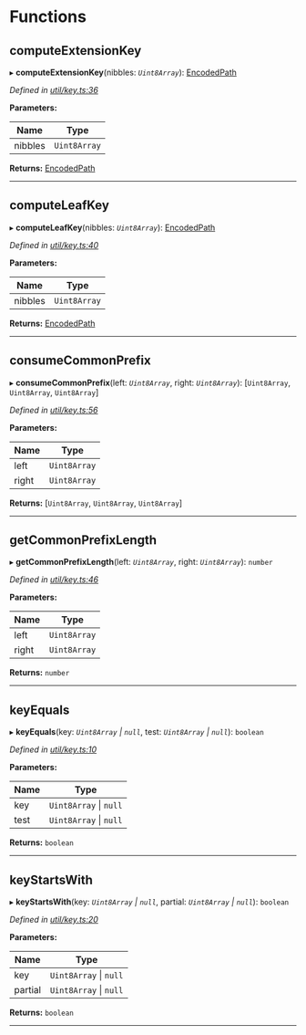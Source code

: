 

# Functions

<a id="computeextensionkey"></a>

##  computeExtensionKey

▸ **computeExtensionKey**(nibbles: *`Uint8Array`*): [EncodedPath](_types_.md#encodedpath)

*Defined in [util/key.ts:36](https://github.com/polkadot-js/common/blob/364a5d9/packages/trie-db/src/util/key.ts#L36)*

**Parameters:**

| Name | Type |
| ------ | ------ |
| nibbles | `Uint8Array` |

**Returns:** [EncodedPath](_types_.md#encodedpath)

___
<a id="computeleafkey"></a>

##  computeLeafKey

▸ **computeLeafKey**(nibbles: *`Uint8Array`*): [EncodedPath](_types_.md#encodedpath)

*Defined in [util/key.ts:40](https://github.com/polkadot-js/common/blob/364a5d9/packages/trie-db/src/util/key.ts#L40)*

**Parameters:**

| Name | Type |
| ------ | ------ |
| nibbles | `Uint8Array` |

**Returns:** [EncodedPath](_types_.md#encodedpath)

___
<a id="consumecommonprefix"></a>

##  consumeCommonPrefix

▸ **consumeCommonPrefix**(left: *`Uint8Array`*, right: *`Uint8Array`*): [`Uint8Array`, `Uint8Array`, `Uint8Array`]

*Defined in [util/key.ts:56](https://github.com/polkadot-js/common/blob/364a5d9/packages/trie-db/src/util/key.ts#L56)*

**Parameters:**

| Name | Type |
| ------ | ------ |
| left | `Uint8Array` |
| right | `Uint8Array` |

**Returns:** [`Uint8Array`, `Uint8Array`, `Uint8Array`]

___
<a id="getcommonprefixlength"></a>

##  getCommonPrefixLength

▸ **getCommonPrefixLength**(left: *`Uint8Array`*, right: *`Uint8Array`*): `number`

*Defined in [util/key.ts:46](https://github.com/polkadot-js/common/blob/364a5d9/packages/trie-db/src/util/key.ts#L46)*

**Parameters:**

| Name | Type |
| ------ | ------ |
| left | `Uint8Array` |
| right | `Uint8Array` |

**Returns:** `number`

___
<a id="keyequals"></a>

##  keyEquals

▸ **keyEquals**(key: *`Uint8Array` \| `null`*, test: *`Uint8Array` \| `null`*): `boolean`

*Defined in [util/key.ts:10](https://github.com/polkadot-js/common/blob/364a5d9/packages/trie-db/src/util/key.ts#L10)*

**Parameters:**

| Name | Type |
| ------ | ------ |
| key | `Uint8Array` \| `null` |
| test | `Uint8Array` \| `null` |

**Returns:** `boolean`

___
<a id="keystartswith"></a>

##  keyStartsWith

▸ **keyStartsWith**(key: *`Uint8Array` \| `null`*, partial: *`Uint8Array` \| `null`*): `boolean`

*Defined in [util/key.ts:20](https://github.com/polkadot-js/common/blob/364a5d9/packages/trie-db/src/util/key.ts#L20)*

**Parameters:**

| Name | Type |
| ------ | ------ |
| key | `Uint8Array` \| `null` |
| partial | `Uint8Array` \| `null` |

**Returns:** `boolean`

___

